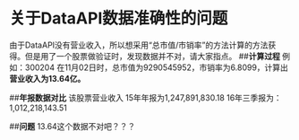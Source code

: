 # 关于DataAPI数据准确性的问题

由于DataAPI没有营业收入，所以想采用“总市值/市销率”的方法计算的方法获得。但是用了一个股票做验证时，发现数据并不对，请大家指点。
##**计算过程**
例如：300204
在11月02日时，总市值为9290545952，市销率为6.8099，计算出**营业收入为13.64亿。**

##**年报数据对比**
该股票营业收入
15年年报为1,247,891,830.18
16年三季报为：1,012,218,143.51

##**问题**
13.64这个数据不对吧？？？